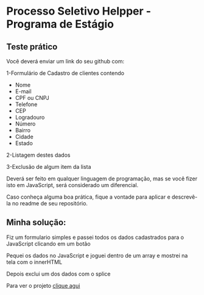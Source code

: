 # Processo Seletivo Helpper - Programa de Estágio

## Teste prático

Você deverá enviar um link do seu github com:

1-Formulário de Cadastro de clientes contendo

- Nome
- E-mail
- CPF ou CNPJ
- Telefone
- CEP
- Logradouro
- Número
- Bairro
- Cidade
- Estado

2-Listagem destes dados

3-Exclusão de algum item da lista

Deverá ser feito em qualquer linguagem de programação, mas se você fizer isto em JavaScript, será considerado um diferencial.

Caso conheça alguma boa prática, fique a vontade para aplicar e descrevê-la no readme de seu repositório.

## Minha solução:

Fiz um formulario simples e passei todos os dados cadastrados para o JavaScript clicando em um botão

Pequei os dados no JavaScript e joguei dentro de um array e mostrei na tela com o innerHTML

Depois exclui um dos dados com o splice

Para ver o projeto [clique agui](https://felipeferreirass.github.io/Processo-Seletivo-Helpper/)
